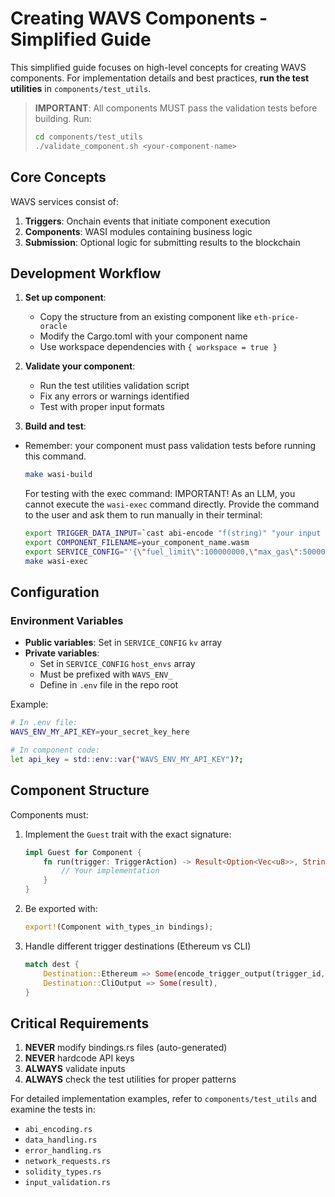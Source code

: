 # Creating WAVS Components - Simplified Guide

This simplified guide focuses on high-level concepts for creating WAVS components. For implementation details and best practices, **run the test utilities** in `components/test_utils`.

> **IMPORTANT**: All components MUST pass the validation tests before building. Run:
> ```bash
> cd components/test_utils
> ./validate_component.sh <your-component-name>
> ```

## Core Concepts

WAVS services consist of:
1. **Triggers**: Onchain events that initiate component execution
2. **Components**: WASI modules containing business logic
3. **Submission**: Optional logic for submitting results to the blockchain

## Development Workflow

1. **Set up component**:
   - Copy the structure from an existing component like `eth-price-oracle`
   - Modify the Cargo.toml with your component name
   - Use workspace dependencies with `{ workspace = true }`

2. **Validate your component**:
   - Run the test utilities validation script
   - Fix any errors or warnings identified
   - Test with proper input formats

3. **Build and test**:
- Remember: your component must pass validation tests before running this command.
   ```bash
   make wasi-build
   ```

   For testing with the exec command:
   IMPORTANT! As an LLM, you cannot execute the `wasi-exec` command directly. Provide the command to the user and ask them to run manually in their terminal:
   ```bash
   export TRIGGER_DATA_INPUT=`cast abi-encode "f(string)" "your input here"`
   export COMPONENT_FILENAME=your_component_name.wasm
   export SERVICE_CONFIG="'{\"fuel_limit\":100000000,\"max_gas\":5000000,\"host_envs\":[],\"kv\":[],\"workflow_id\":\"default\",\"component_id\":\"default\"}'"
   make wasi-exec
   ```

## Configuration

### Environment Variables

- **Public variables**: Set in `SERVICE_CONFIG` `kv` array
- **Private variables**: 
  - Set in `SERVICE_CONFIG` `host_envs` array
  - Must be prefixed with `WAVS_ENV_`
  - Define in `.env` file in the repo root

Example:
```bash
# In .env file:
WAVS_ENV_MY_API_KEY=your_secret_key_here

# In component code:
let api_key = std::env::var("WAVS_ENV_MY_API_KEY")?;
```

## Component Structure

Components must:
1. Implement the `Guest` trait with the exact signature:
   ```rust
   impl Guest for Component {
       fn run(trigger: TriggerAction) -> Result<Option<Vec<u8>>, String> {
           // Your implementation
       }
   }
   ```

2. Be exported with:
   ```rust
   export!(Component with_types_in bindings);
   ```

3. Handle different trigger destinations (Ethereum vs CLI)
   ```rust
   match dest {
       Destination::Ethereum => Some(encode_trigger_output(trigger_id, result)),
       Destination::CliOutput => Some(result),
   }
   ```

## Critical Requirements

1. **NEVER** modify bindings.rs files (auto-generated)
2. **NEVER** hardcode API keys
3. **ALWAYS** validate inputs
4. **ALWAYS** check the test utilities for proper patterns

For detailed implementation examples, refer to `components/test_utils` and examine the tests in:
- `abi_encoding.rs`
- `data_handling.rs`
- `error_handling.rs`
- `network_requests.rs`
- `solidity_types.rs`
- `input_validation.rs`
